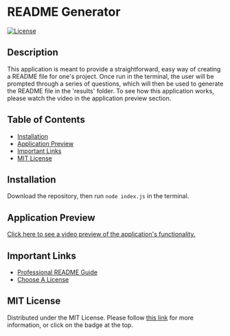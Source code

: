 # README Generator
[![License](https://img.shields.io/badge/License-MIT-yellow.svg)](https://opensource.org/licenses/MIT)

## Description
This application is meant to provide a straightforward, easy way of creating a README file for one's project. Once run in the terminal, the user will be prompted through a series of questions, which will then be used to generate the README file in the 'results' folder. To see how this application works, please watch the video in the application preview section.

## Table of Contents
- [Installation](#installation)
- [Application Preview](#application-previous)
- [Important Links](#important-links)
- [MIT License](#mit-license)
  
## Installation
Download the repository, then run `node index.js` in the terminal.

## Application Preview
[Click here to see a video preview of the application's functionality.](https://drive.google.com/file/d/1DWYcLcX3mekHeZgArAo7y8NYBb3OYxCb/view?usp=sharing)

## Important Links
- [Professional README Guide](https://coding-boot-camp.github.io/full-stack/github/professional-readme-guide) 
- [Choose A License](https://choosealicense.com/licenses/mit/)

## MIT License
Distributed under the MIT License. Please follow [this link](https://opensource.org/licenses/MIT) for more information, or click on the badge at the top.